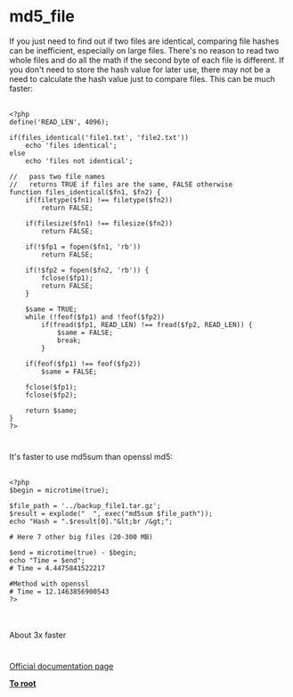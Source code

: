# md5_file



If you just need to find out if two files are identical, comparing file hashes can be inefficient, especially on large files.  There&apos;s no reason to read two whole files and do all the math if the second byte of each file is different.  If you don&apos;t need to store the hash value for later use, there may not be a need to calculate the hash value just to compare files.  This can be much faster:<br><br>

```
<?php
define('READ_LEN', 4096);

if(files_identical('file1.txt', 'file2.txt'))
    echo 'files identical';
else
    echo 'files not identical';

//   pass two file names
//   returns TRUE if files are the same, FALSE otherwise
function files_identical($fn1, $fn2) {
    if(filetype($fn1) !== filetype($fn2))
        return FALSE;

    if(filesize($fn1) !== filesize($fn2))
        return FALSE;

    if(!$fp1 = fopen($fn1, 'rb'))
        return FALSE;

    if(!$fp2 = fopen($fn2, 'rb')) {
        fclose($fp1);
        return FALSE;
    }

    $same = TRUE;
    while (!feof($fp1) and !feof($fp2))
        if(fread($fp1, READ_LEN) !== fread($fp2, READ_LEN)) {
            $same = FALSE;
            break;
        }

    if(feof($fp1) !== feof($fp2))
        $same = FALSE;

    fclose($fp1);
    fclose($fp2);

    return $same;
}
?>
```
  

#

It&apos;s faster to use md5sum than openssl md5:<br><br>

```
<?php
$begin = microtime(true);

$file_path = '../backup_file1.tar.gz';
$result = explode("  ", exec("md5sum $file_path"));
echo "Hash = ".$result[0]."&lt;br /&gt;";

# Here 7 other big files (20-300 MB)

$end = microtime(true) - $begin;
echo "Time = $end";
# Time = 4.4475841522217 

#Method with openssl
# Time = 12.1463856900543
?>
```
<br><br>About 3x faster  

#

[Official documentation page](https://www.php.net/manual/en/function.md5-file.php)

**[To root](/README.md)**